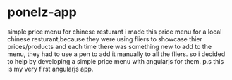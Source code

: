 # ponelz-app
simple price menu for chinese resturant
i made this price menu for a local chinese resturant,because they were using fliers to showcase thier prices/products and each time there was something new to add to the menu, they had to use a pen to add it manually to all the fliers. so i decided to help by developing a simple price menu with angularjs for them.
p.s this is my very first angularjs app.

